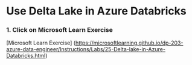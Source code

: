 # Use Delta Lake in Azure Databricks

### 1. Click on Microsoft Learn  Exercise

[Microsoft Learn Exercise]
(https://microsoftlearning.github.io/dp-203-azure-data-engineer/Instructions/Labs/25-Delta-lake-in-Azure-Databricks.html)

